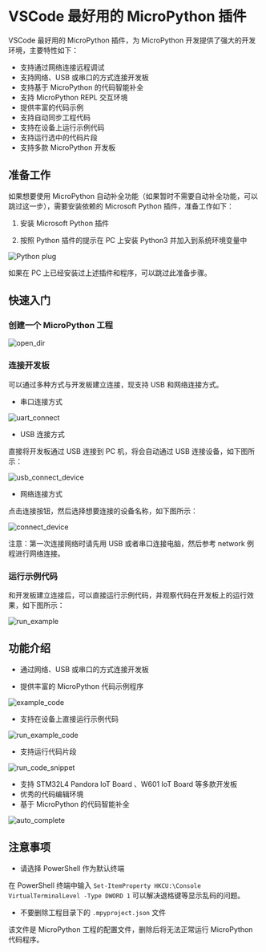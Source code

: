 # VSCode 最好用的 MicroPython 插件

VSCode 最好用的 MicroPython 插件，为 MicroPython 开发提供了强大的开发环境，主要特性如下：

- 支持通过网络连接远程调试
- 支持网络、USB 或串口的方式连接开发板
- 支持基于 MicroPython 的代码智能补全
- 支持 MicroPython REPL 交互环境
- 提供丰富的代码示例
- 支持自动同步工程代码
- 支持在设备上运行示例代码
- 支持运行选中的代码片段
- 支持多款 MicroPython 开发板

## 准备工作

如果想要使用 MicroPython 自动补全功能（如果暂时不需要自动补全功能，可以跳过这一步），需要安装依赖的 Microsoft Python 插件，准备工作如下：

1. 安装 Microsoft Python 插件

2. 按照 Python 插件的提示在 PC 上安装 Python3 并加入到系统环境变量中

![Python plug](assets/install_python_plug.png)

如果在 PC 上已经安装过上述插件和程序，可以跳过此准备步骤。

## 快速入门

### 创建一个 MicroPython 工程

![open_dir](assets/open_dir.gif)

### 连接开发板

可以通过多种方式与开发板建立连接，现支持 USB 和网络连接方式。

- 串口连接方式

![uart_connect](assets/uart_connect.gif)

- USB 连接方式

直接将开发板通过 USB 连接到 PC 机，将会自动通过 USB 连接设备，如下图所示：

![usb_connect_device](assets/usb_connect.gif)

- 网络连接方式

点击连接按钮，然后选择想要连接的设备名称，如下图所示：

![connect_device](assets/connect_device.gif)

注意：第一次连接网络时请先用 USB 或者串口连接电脑，然后参考 network 例程进行网络连接。

### 运行示例代码

和开发板建立连接后，可以直接运行示例代码，并观察代码在开发板上的运行效果，如下图所示：

![run_example](assets/run_example.gif)

## 功能介绍

- 通过网络、USB 或串口的方式连接开发板

- 提供丰富的 MicroPython 代码示例程序

![example_code](assets/example_code.png)

- 支持在设备上直接运行示例代码

![run_example_code](assets/run_example_code.png)

- 支持运行代码片段

![run_code_snippet](assets/run_code_snippet.gif)

- 支持 STM32L4 Pandora IoT Board 、W601 IoT Board 等多款开发板
- 优秀的代码编辑环境
- 基于 MicroPython 的代码智能补全

![auto_complete](assets/auto_complete.gif)

## 注意事项

- 请选择 PowerShell 作为默认终端

在 PowerShell 终端中输入 `Set-ItemProperty HKCU:\Console VirtualTerminalLevel -Type DWORD 1` 可以解决退格键等显示乱码的问题。

- 不要删除工程目录下的 `.mpyproject.json` 文件

该文件是 MicroPython 工程的配置文件，删除后将无法正常运行 MicroPython 代码程序。

  